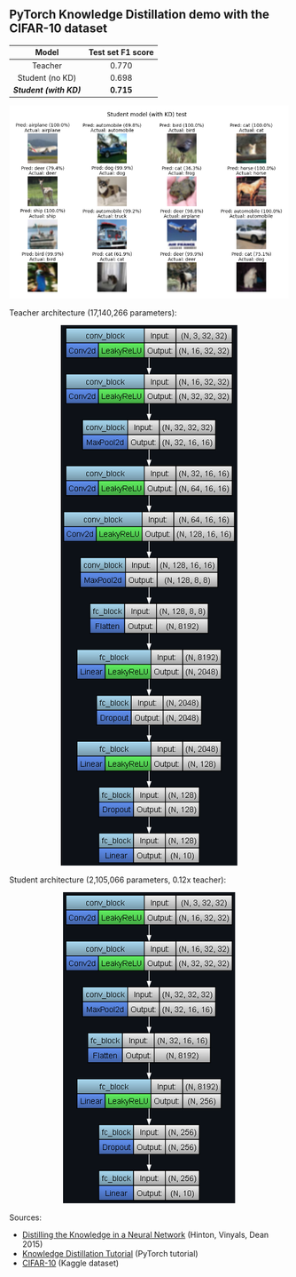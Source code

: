 ## PyTorch Knowledge Distillation demo with the CIFAR-10 dataset

|          Model          | Test set F1 score |
|:-----------------------:|:-----------------:|
|         Teacher         |       0.770       |
|     Student (no KD)     |       0.698       |
| **_Student (with KD)_** |     **0.715**     |

<p align="center">
	<img src="images/kd_student_output.png"/>
</p>

Teacher architecture (17,140,266 parameters):

<p align="center">
	<img src="images/teacher_architecture.png"/>
</p>

Student architecture (2,105,066 parameters, 0.12x teacher):

<p align="center">
	<img src="images/student_architecture.png"/>
</p>

Sources:
- [Distilling the Knowledge in a Neural Network](https://arxiv.org/pdf/1503.02531) (Hinton, Vinyals, Dean 2015)
- [Knowledge Distillation Tutorial](https://pytorch.org/tutorials/beginner/knowledge_distillation_tutorial.html) (PyTorch tutorial)
- [CIFAR-10](https://www.kaggle.com/datasets/swaroopkml/cifar10-pngs-in-folders) (Kaggle dataset)
